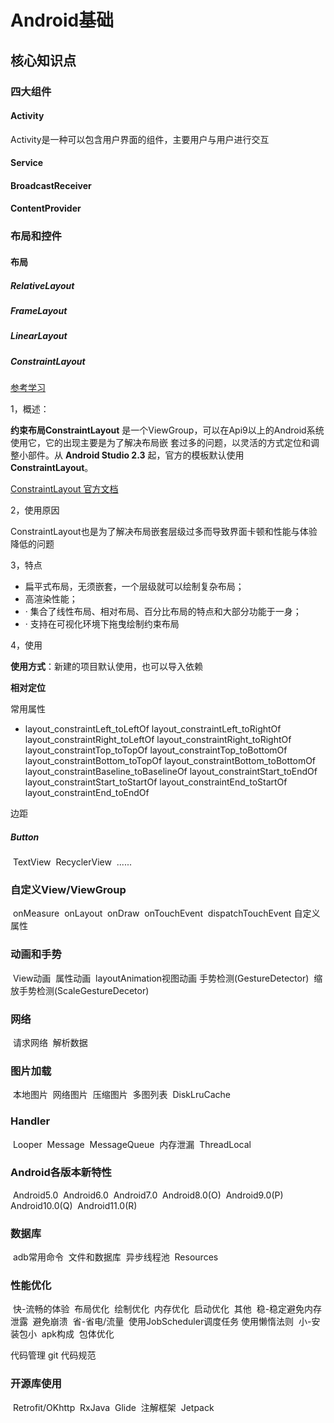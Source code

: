 # Android基础

## 核心知识点

### 	四大组件

#### 		Activity

Activity是一种可以包含用户界面的组件，主要用户与用户进行交互		

#### 		Service



#### 		BroadcastReceiver



#### 		ContentProvider



### 	布局和控件

#### 		布局

##### 			RelativeLayout

##### 			FrameLayout

##### 	LinearLayout

##### ConstraintLayout

[参考学习](https://www.jianshu.com/p/17ec9bd6ca8a)

1，概述：

**约束布局ConstraintLayout** 是一个ViewGroup，可以在Api9以上的Android系统使用它，它的出现主要是为了解决布局嵌	套过多的问题，以灵活的方式定位和调整小部件。从 **Android Studio 2.3** 起，官方的模板默认使用 **ConstraintLayout**。

[ConstraintLayout 官方文档](https://links.jianshu.com/go?to=https%3A%2F%2Fdeveloper.android.google.cn%2Freference%2Fandroid%2Fsupport%2Fconstraint%2FConstraintLayout)

2，使用原因

ConstraintLayout也是为了解决布局嵌套层级过多而导致界面卡顿和性能与体验降低的问题

3，特点

-  扁平式布局，无须嵌套，一个层级就可以绘制复杂布局；
- 高渲染性能；
- · 集合了线性布局、相对布局、百分比布局的特点和大部分功能于一身；
- · 支持在可视化环境下拖曳绘制约束布局

4，使用

 **使用方式**：新建的项目默认使用，也可以导入依赖

**相对定位**

常用属性

- layout_constraintLeft_toLeftOf
   layout_constraintLeft_toRightOf
   layout_constraintRight_toLeftOf
   layout_constraintRight_toRightOf
   layout_constraintTop_toTopOf
   layout_constraintTop_toBottomOf
   layout_constraintBottom_toTopOf
   layout_constraintBottom_toBottomOf
   layout_constraintBaseline_toBaselineOf
   layout_constraintStart_toEndOf
   layout_constraintStart_toStartOf
   layout_constraintEnd_toStartOf
   layout_constraintEnd_toEndOf

边距

##### 			Button

​			TextView
​			RecyclerView
​			......

### 	自定义View/ViewGroup

​		onMeasure
​		onLayout
​		onDraw
​		onTouchEvent
​		dispatchTouchEvent
​		自定义属性

### 	动画和手势

​		View动画
​		属性动画
​		layoutAnimation视图动画
​		手势检测(GestureDetector)
​		缩放手势检测(ScaleGestureDecetor)

### 	网络

​		请求网络
​		解析数据

### 	 图片加载

​		本地图片
​		网络图片
​		压缩图片
​		多图列表
​		DiskLruCache

### 	Handler

​		Looper
​		Message
​		MessageQueue
​		内存泄漏
​		ThreadLocal

### 	Android各版本新特性

​		Android5.0
​		Android6.0
​		Android7.0
​		Android8.0(O)
​		Android9.0(P)
​		Android10.0(Q)
​		Android11.0(R)

### 	数据库

​		adb常用命令
​		文件和数据库
​		异步线程池
​		Resources

### 性能优化

​	快-流畅的体验
​		布局优化
​		绘制优化
​		内存优化
​		启动优化
​		其他
​	稳-稳定
​		避免内存泄露
​		避免崩溃
​	省-省电/流量
​		使用JobScheduler调度任务
​		使用懒惰法则
​	 小-安装包小
​		apk构成
​		包体优化

代码管理
	git
	代码规范

### 开源库使用

​	Retrofit/OKhttp
​	RxJava
​	Glide
​	注解框架
​	Jetpack

